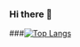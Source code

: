 ### Hi there 👋


###[![Top Langs](https://github-readme-stats.vercel.app/api/top-langs/?username=apiz07)](https://github.com/anuraghazra/github-readme-stats)

<!--
**apiz07/apiz07** is a ✨ _special_ ✨ repository because its `README.md` (this file) appears on your GitHub profile.

Here are some ideas to get you started:

- 🔭 I’m currently working on ...
- 🌱 I’m currently learning ...
- 👯 I’m looking to collaborate on ...
- 🤔 I’m looking for help with ...
- 💬 Ask me about ...
- 📫 How to reach me: ...
- 😄 Pronouns: ...
- ⚡ Fun fact: ...
-->
